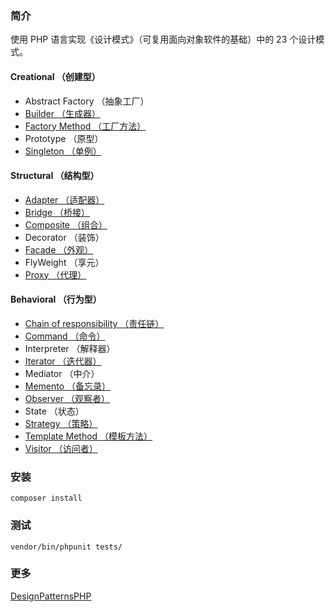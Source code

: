 ### 简介
使用 PHP 语言实现《设计模式》（可复用面向对象软件的基础）中的 23 个设计模式。

#### Creational （创建型）

* Abstract Factory （抽象工厂）
* [Builder （生成器）](https://github.com/alitain/design-pattern/blob/master/docs/creational/builder.md)
* [Factory Method （工厂方法）](https://github.com/alitain/design-pattern/blob/master/docs/creational/factory_method.md)
* Prototype （原型）
* [Singleton （单例）](https://github.com/alitain/design-pattern/blob/master/docs/creational/singleton.md)

#### Structural （结构型）

* [Adapter （适配器）](https://github.com/alitain/design-pattern/blob/master/docs/structural/adapter.md)
* [Bridge （桥接）](https://github.com/alitain/design-pattern/blob/master/docs/structural/bridge.md)
* [Composite （组合）](https://github.com/alitain/design-pattern/blob/master/docs/structural/composite.md)
* Decorator （装饰）
* [Facade （外观）](https://github.com/alitain/design-pattern/blob/master/docs/structural/facade.md)
* FlyWeight （享元）
* [Proxy （代理）](https://github.com/alitain/design-pattern/blob/master/docs/structural/proxy.md)

#### Behavioral （行为型）

* [Chain of responsibility （责任链）](https://github.com/alitain/design-pattern/blob/master/docs/behavioral/chain_of_responsibility.md)
* [Command （命令）](https://github.com/alitain/design-pattern/blob/master/docs/behavioral/command.md)
* Interpreter （解释器）
* [Iterator （迭代器）](https://github.com/alitain/design-pattern/blob/master/docs/behavioral/iterator.md)
* Mediator （中介）
* [Memento （备忘录）](https://github.com/alitain/design-pattern/blob/master/docs/behavioral/memento.md)
* [Observer （观察者）](https://github.com/alitain/design-pattern/blob/master/docs/behavioral/observer.md)
* State （状态）
* [Strategy （策略）](https://github.com/alitain/design-pattern/blob/master/docs/behavioral/strategy.md)
* [Template Method （模板方法）](https://github.com/alitain/design-pattern/blob/master/docs/behavioral/template_method.md)
* [Visitor （访问者）](https://github.com/alitain/design-pattern/blob/master/docs/behavioral/visitor.md)

### 安装
```
composer install
```

### 测试
```
vendor/bin/phpunit tests/
```

### 更多

[DesignPatternsPHP](https://github.com/domnikl/DesignPatternsPHP)
